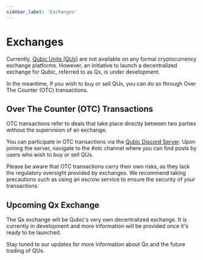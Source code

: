 ```yaml
---
sidebar_label: 'Exchanges'
---
```


# Exchanges

Currently, [Qubic Units (QUs)](/learn/tokenomics) are not available on any formal cryptocurrency exchange platforms. However, an initiative to launch a decentralized exchange for Qubic, referred to as Qx, is under development.

In the meantime, if you wish to buy or sell QUs, you can do so through Over The Counter (OTC) transactions. 

## Over The Counter (OTC) Transactions

OTC transactions refer to deals that take place directly between two parties without the supervision of an exchange. 

You can participate in OTC transactions via the [Qubic Discord Server](https://discord.com/channels/768887649540243497/938806734212984853). Upon joining the server, navigate to the #otc channel where you can find posts by users who wish to buy or sell QUs.

Please be aware that OTC transactions carry their own risks, as they lack the regulatory oversight provided by exchanges. We recommend taking precautions such as using an escrow service to ensure the security of your transactions.

## Upcoming Qx Exchange

The Qx exchange will be Qubic's very own decentralized exchange. It is currently in development and more information will be provided once it's ready to be launched. 

Stay tuned to our updates for more information about Qx and the future trading of QUs.
